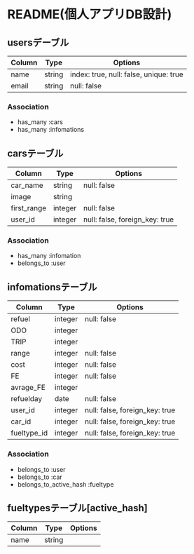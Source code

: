# README(個人アプリDB設計)

## usersデーブル
|Column|Type|Options|
|------|----|-------|
|name|string|index: true, null: false, unique: true|
|email|string|null: false|

### Association
- has_many :cars
- has_many :infomations

## carsテーブル

|Column|Type|Options|
|------|----|-------|
|car_name|string|null: false|
|image|string|
|first_range|integer|null: false|
|user_id|integer|null: false, foreign_key: true|

### Association
- has_many :infomation
- belongs_to :user

## infomationsテーブル

|Column|Type|Options|
|------|----|-------|
|refuel|integer|null: false|
|ODO|integer|
|TRIP|integer|
|range|integer|null: false|
|cost|integer|null: false|
|FE|integer|null: false|
|avrage_FE|integer|
|refuelday|date|null: false|
|user_id|integer|null: false, foreign_key: true|
|car_id|integer|null: false, foreign_key: true|
|fueltype_id|integer|null: false, foreign_key: true|

### Association
- belongs_to :user
- belongs_to :car
- belongs_to_active_hash :fueltype

## fueltypesテーブル[active_hash]

|Column|Type|Options|
|------|----|-------|
|name|string|